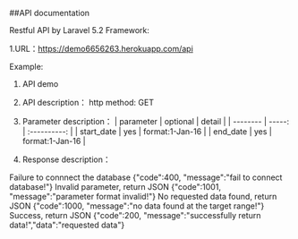##API documentation
    
Restful API by Laravel 5.2 Framework:    
    
1.URL：https://demo6656263.herokuapp.com/api





Example: 
    
1. API demo

2. API description：
    http method: GET
3. Parameter description：
| parameter   | optional   |   detail        |
| --------    |    -----:  |  :----------:   |
| start_date  |   yes      | format:1-Jan-16 |
| end_date    |   yes      | format:1-Jan-16 |

4. Response description：

Failure to connnect the database
    {"code":400, "message":"fail to connect database!"}
Invalid parameter, return JSON
    {"code":1001, "message":"parameter format invalid!"}
No requested data found, return JSON
    {"code":1000, "message":"no data found at the target range!"}
Success, return JSON
    {"code":200, "message":"successfully return data!","data":"requested data"}
